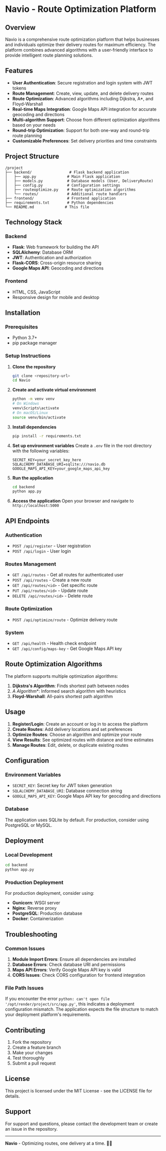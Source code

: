 # Navio - Route Optimization Platform

## Overview

Navio is a comprehensive route optimization platform that helps businesses and individuals optimize their delivery routes for maximum efficiency. The platform combines advanced algorithms with a user-friendly interface to provide intelligent route planning solutions.

## Features

- **User Authentication**: Secure registration and login system with JWT tokens
- **Route Management**: Create, view, update, and delete delivery routes
- **Route Optimization**: Advanced algorithms including Dijkstra, A*, and Floyd-Warshall
- **Real-time Maps Integration**: Google Maps API integration for accurate geocoding and directions
- **Multi-algorithm Support**: Choose from different optimization algorithms based on your needs
- **Round-trip Optimization**: Support for both one-way and round-trip route planning
- **Customizable Preferences**: Set delivery priorities and time constraints

## Project Structure

```
/project
├── backend/                 # Flask backend application
│   ├── app.py              # Main Flask application
│   ├── models.py           # Database models (User, DeliveryRoute)
│   ├── config.py           # Configuration settings
│   ├── routeoptimize.py    # Route optimization algorithms
│   └── routes/             # Additional route handlers
├── frontend/               # Frontend application
├── requirements.txt        # Python dependencies
└── README.md              # This file
```

## Technology Stack

### Backend
- **Flask**: Web framework for building the API
- **SQLAlchemy**: Database ORM
- **JWT**: Authentication and authorization
- **Flask-CORS**: Cross-origin resource sharing
- **Google Maps API**: Geocoding and directions

### Frontend
- HTML, CSS, JavaScript
- Responsive design for mobile and desktop

## Installation

### Prerequisites
- Python 3.7+
- pip package manager

### Setup Instructions

1. **Clone the repository**
   ```bash
   git clone <repository-url>
   cd Navio
   ```

2. **Create and activate virtual environment**
   ```bash
   python -m venv venv
   # On Windows
   venv\Scripts\activate
   # On macOS/Linux
   source venv/bin/activate
   ```

3. **Install dependencies**
   ```bash
   pip install -r requirements.txt
   ```

4. **Set up environment variables**
   Create a `.env` file in the root directory with the following variables:
   ```
   SECRET_KEY=your_secret_key_here
   SQLALCHEMY_DATABASE_URI=sqlite:///navio.db
   GOOGLE_MAPS_API_KEY=your_google_maps_api_key
   ```

5. **Run the application**
   ```bash
   cd backend
   python app.py
   ```

6. **Access the application**
   Open your browser and navigate to `http://localhost:5000`

## API Endpoints

### Authentication
- `POST /api/register` - User registration
- `POST /api/login` - User login

### Routes Management
- `GET /api/routes` - Get all routes for authenticated user
- `POST /api/routes` - Create a new route
- `GET /api/routes/<id>` - Get specific route
- `PUT /api/routes/<id>` - Update route
- `DELETE /api/routes/<id>` - Delete route

### Route Optimization
- `POST /api/optimize/route` - Optimize delivery route

### System
- `GET /api/health` - Health check endpoint
- `GET /api/config/maps-key` - Get Google Maps API key

## Route Optimization Algorithms

The platform supports multiple optimization algorithms:

1. **Dijkstra's Algorithm**: Finds shortest path between nodes
2. **A* Algorithm**: Informed search algorithm with heuristics
3. **Floyd-Warshall**: All-pairs shortest path algorithm

## Usage

1. **Register/Login**: Create an account or log in to access the platform
2. **Create Routes**: Add delivery locations and set preferences
3. **Optimize Routes**: Choose an algorithm and optimize your route
4. **View Results**: See optimized routes with distance and time estimates
5. **Manage Routes**: Edit, delete, or duplicate existing routes

## Configuration

### Environment Variables
- `SECRET_KEY`: Secret key for JWT token generation
- `SQLALCHEMY_DATABASE_URI`: Database connection string
- `GOOGLE_MAPS_API_KEY`: Google Maps API key for geocoding and directions

### Database
The application uses SQLite by default. For production, consider using PostgreSQL or MySQL.

## Deployment

### Local Development
```bash
cd backend
python app.py
```

### Production Deployment
For production deployment, consider using:
- **Gunicorn**: WSGI server
- **Nginx**: Reverse proxy
- **PostgreSQL**: Production database
- **Docker**: Containerization

## Troubleshooting

### Common Issues

1. **Module Import Errors**: Ensure all dependencies are installed
2. **Database Errors**: Check database URI and permissions
3. **Maps API Errors**: Verify Google Maps API key is valid
4. **CORS Issues**: Check CORS configuration for frontend integration

### File Path Issues
If you encounter the error `python: can't open file '/opt/render/project/src/app.py'`, this indicates a deployment configuration mismatch. The application expects the file structure to match your deployment platform's requirements.

## Contributing

1. Fork the repository
2. Create a feature branch
3. Make your changes
4. Test thoroughly
5. Submit a pull request

## License

This project is licensed under the MIT License - see the LICENSE file for details.

## Support

For support and questions, please contact the development team or create an issue in the repository.

---

**Navio** - Optimizing routes, one delivery at a time. 🚚✨
